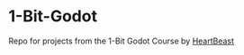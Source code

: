 # 1-Bit-Godot
Repo for projects from the 1-Bit Godot Course by [HeartBeast](https://github.com/uheartbeast)
